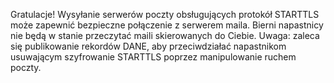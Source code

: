 Gratulacje! Wysyłanie serwerów poczty obsługujących protokół STARTTLS może zapewnić 
bezpieczne połączenie z serwerem maila. Bierni napastnicy 
nie będą w stanie przeczytać maili skierowanych do Ciebie. Uwaga: zaleca się publikowanie 
rekordów DANE, aby przeciwdziałać napastnikom
usuwającym szyfrowanie STARTTLS poprzez manipulowanie ruchem poczty.
